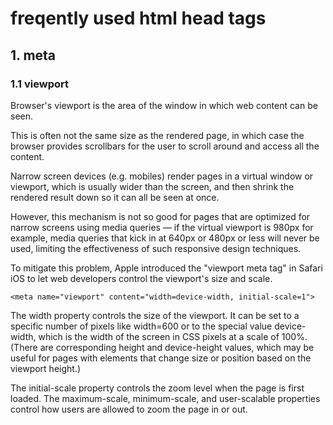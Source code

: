# freqently used html head tags


## 1. meta


### 1.1 viewport


Browser's viewport is the area of the window in which web content can be seen.

This is often not the same size as the rendered page, in which case the browser provides scrollbars for the user to scroll around and access all the content.

Narrow screen devices (e.g. mobiles) render pages in a virtual window or viewport, which is usually wider than the screen, and then shrink the rendered result down so it can all be seen at once.

However, this mechanism is not so good for pages that are optimized for narrow screens using media queries — if the virtual viewport is 980px for example, media queries that kick in at 640px or 480px or less will never be used, limiting the effectiveness of such responsive design techniques.

To mitigate this problem, Apple introduced the "viewport meta tag" in Safari iOS to let web developers control the viewport's size and scale.

```
<meta name="viewport" content="width=device-width, initial-scale=1">
```

The width property controls the size of the viewport. It can be set to a specific number of pixels like width=600 or to the special value device-width, which is the width of the screen in CSS pixels at a scale of 100%. (There are corresponding height and device-height values, which may be useful for pages with elements that change size or position based on the viewport height.)

The initial-scale property controls the zoom level when the page is first loaded. The maximum-scale, minimum-scale, and user-scalable properties control how users are allowed to zoom the page in or out.